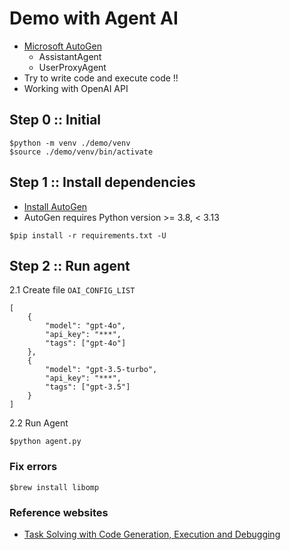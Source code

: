 # Demo with Agent AI
* [Microsoft AutoGen](https://microsoft.github.io/autogen)
   * AssistantAgent
   * UserProxyAgent
* Try to write code and execute code !!
* Working with OpenAI API

## Step 0 :: Initial
```
$python -m venv ./demo/venv
$source ./demo/venv/bin/activate
```

## Step 1 :: Install dependencies
* [Install AutoGen](https://microsoft.github.io/autogen/0.2/docs/installation/)
* AutoGen requires Python version >= 3.8, < 3.13
```
$pip install -r requirements.txt -U
```

## Step 2 :: Run agent

2.1 Create file `OAI_CONFIG_LIST`
```
[
    {
        "model": "gpt-4o",
        "api_key": "***",
        "tags": ["gpt-4o"]
    },
    {
        "model": "gpt-3.5-turbo",
        "api_key": "***",
        "tags": ["gpt-3.5"]
    }
]
```

2.2 Run Agent
```
$python agent.py
```


### Fix errors
```
$brew install libomp
```



### Reference websites
* [Task Solving with Code Generation, Execution and Debugging](https://microsoft.github.io/autogen/0.2/docs/notebooks/agentchat_auto_feedback_from_code_execution)